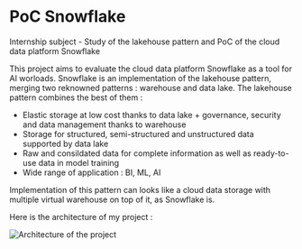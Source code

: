 # PoC Snowflake
Internship subject - Study of the lakehouse pattern and PoC of the cloud data platform Snowflake

This project aims to evaluate the cloud data platform Snowflake as a tool for AI worloads. Snowflake is an implementation of the lakehouse pattern, merging two reknowned patterns : warehouse and data lake. The lakehouse pattern combines the best of them : 

- Elastic storage at low cost thanks to data lake + governance, security and data management thanks to warehouse
- Storage for structured, semi-structured and unstructured data supported by data lake
- Raw and consildated data for complete information as well as ready-to-use data in model training
- Wide range of application : BI, ML, AI

Implementation of this pattern can looks like a cloud data storage with multiple virtual warehouse on top of it, as Snowflake is.


Here is the architecture of my project : 

![Architecture of the project](./Projet/images/archi_snowflake.PNG)
